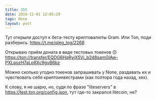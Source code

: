```yaml
---
title: 355
date: 2019-11-01 12:05:29
tags: None
layout: post
---
```


Тут открыли доступ к бета-тесту криптовалюты Gram. Или Ton, поди разберись.
<https://t.me/oleg_log/2268>

Открываю приём доната в виде тестовых токенов 🙃
<https://ton://transfer/EQDG6HqRyjX5Vi_b2d8samGIAw-PXLpozH7aLp6Xc9gvB6bz>

Можно сколько угодно токенов запрашивать у None, раздавать их и чувствовать себя криптоинвестрами (как полтора года назад, хех).

К слову, я не шарю, но, судя по фразе "liteservers" в <https://test.ton.org/config.json>, тут где-то закрался litecoin, не?
